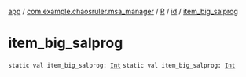 [app](../../../index.md) / [com.example.chaosruler.msa_manager](../../index.md) / [R](../index.md) / [id](index.md) / [item_big_salprog](.)

# item_big_salprog

`static val item_big_salprog: `[`Int`](https://kotlinlang.org/api/latest/jvm/stdlib/kotlin/-int/index.html)
`static val item_big_salprog: `[`Int`](https://kotlinlang.org/api/latest/jvm/stdlib/kotlin/-int/index.html)